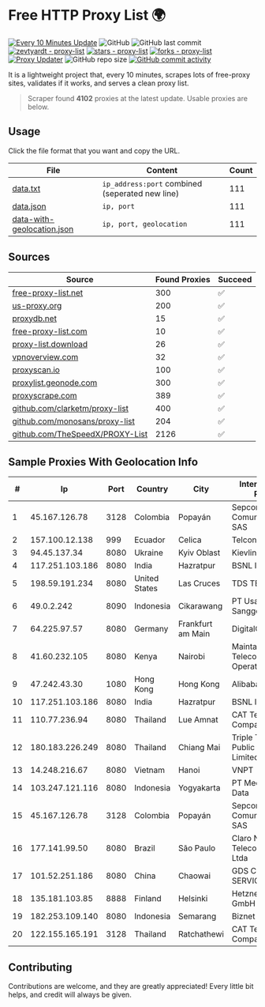 
# Free HTTP Proxy List 🌍

[![Every 10 Minutes Update](https://github.com/mertguvencli/http-proxy-list/actions/workflows/main.yml/badge.svg?branch=main)](https://github.com/mertguvencli/http-proxy-list/actions/workflows/main.yml)
![GitHub](https://img.shields.io/github/license/mertguvencli/http-proxy-list)
![GitHub last commit](https://img.shields.io/github/last-commit/mertguvencli/http-proxy-list)
[![zevtyardt - proxy-list](https://img.shields.io/static/v1?label=zevtyardt&message=proxy-list&color=blue&logo=github)](https://github.com/zevtyardt/proxy-list "Go to GitHub repo")
[![stars - proxy-list](https://img.shields.io/github/stars/zevtyardt/proxy-list?style=social)](https://github.com/zevtyardt/proxy-list)
[![forks - proxy-list](https://img.shields.io/github/forks/zevtyardt/proxy-list?style=social)](https://github.com/zevtyardt/proxy-list)
[![Proxy Updater](https://github.com/zevtyardt/proxy-list/workflows/Proxy%20Updater/badge.svg)](https://github.com/zevtyardt/proxy-list/actions?query=workflow:"Proxy+Updater")
![GitHub repo size](https://img.shields.io/github/repo-size/zevtyardt/proxy-list)
[![GitHub commit activity](https://img.shields.io/github/commit-activity/m/zevtyardt/proxy-list?logo=commits)](https://github.com/zevtyardt/proxy-list/commits/main)

It is a lightweight project that, every 10 minutes, scrapes lots of free-proxy sites, validates if it works, and serves a clean proxy list.

> Scraper found **4102** proxies at the latest update. Usable proxies are below.

## Usage

Click the file format that you want and copy the URL.

|File|Content|Count|
|----|-------|-----|
|[data.txt](https://raw.githubusercontent.com/mertguvencli/http-proxy-list/main/proxy-list/data.txt)|`ip_address:port` combined (seperated new line)|111|
|[data.json](https://raw.githubusercontent.com/mertguvencli/http-proxy-list/main/proxy-list/data.json)|`ip, port`|111|
|[data-with-geolocation.json](https://raw.githubusercontent.com/mertguvencli/http-proxy-list/main/proxy-list/data-with-geolocation.json)|`ip, port, geolocation`|111|

## Sources

|Source|Found Proxies|Succeed|
|------|-------------|-------|
|[free-proxy-list.net](https://free-proxy-list.net)|300|✅|
|[us-proxy.org](https://www.us-proxy.org)|200|✅|
|[proxydb.net](http://proxydb.net)|15|✅|
|[free-proxy-list.com](https://free-proxy-list.com/?page=&port=&type%5B%5D=http&type%5B%5D=https&up_time=0&search=Search)|10|✅|
|[proxy-list.download](https://www.proxy-list.download/HTTP)|26|✅|
|[vpnoverview.com](https://vpnoverview.com/privacy/anonymous-browsing/free-proxy-servers)|32|✅|
|[proxyscan.io](https://www.proxyscan.io)|100|✅|
|[proxylist.geonode.com](https://proxylist.geonode.com/api/proxy-list?limit=300&page=1&sort_by=lastChecked&sort_type=desc&protocols=http,https)|300|✅|
|[proxyscrape.com](https://api.proxyscrape.com/v2/?request=displayproxies&protocol=http&timeout=10000&country=all&ssl=all&anonymity=all)|389|✅|
|[github.com/clarketm/proxy-list](https://raw.githubusercontent.com/clarketm/proxy-list/master/proxy-list-raw.txt)|400|✅|
|[github.com/monosans/proxy-list](https://raw.githubusercontent.com/monosans/proxy-list/main/proxies/http.txt)|204|✅|
|[github.com/TheSpeedX/PROXY-List](https://raw.githubusercontent.com/TheSpeedX/PROXY-List/master/http.txt)|2126|✅|


## Sample Proxies With Geolocation Info

|#|Ip|Port|Country|City|Internet Service Provider|
|-|--|----|-------|----|-------------------------|
|1|45.167.126.78|3128|Colombia|Popayán|Sepcom Comunicaciones SAS|
|2|157.100.12.138|999|Ecuador|Celica|Telconet S.A|
|3|94.45.137.34|8080|Ukraine|Kyiv Oblast|Kievline LLC|
|4|117.251.103.186|8080|India|Hazratpur|BSNL Internet|
|5|198.59.191.234|8080|United States|Las Cruces|TDS TELECOM|
|6|49.0.2.242|8090|Indonesia|Cikarawang|PT Usaha Adi Sanggoro|
|7|64.225.97.57|8080|Germany|Frankfurt am Main|DigitalOcean, LLC|
|8|41.60.232.105|8080|Kenya|Nairobi|Maintainer Liquid Telecommunications Operations Limited|
|9|47.242.43.30|1080|Hong Kong|Hong Kong|Alibaba.com LLC|
|10|117.251.103.186|8080|India|Hazratpur|BSNL Internet|
|11|110.77.236.94|8080|Thailand|Lue Amnat|CAT Telecom Public Company Limited|
|12|180.183.226.249|8080|Thailand|Chiang Mai|Triple T Broadband Public Company Limited|
|13|14.248.216.67|8080|Vietnam|Hanoi|VNPT|
|14|103.247.121.116|8080|Indonesia|Yogyakarta|PT Media Sarana Data|
|15|45.167.126.78|3128|Colombia|Popayán|Sepcom Comunicaciones SAS|
|16|177.141.99.50|8080|Brazil|São Paulo|Claro NXT Telecomunicacoes Ltda|
|17|101.52.251.186|8080|China|Chaowai|GDS CHANGAN SERVICES Ltd|
|18|135.181.103.85|8888|Finland|Helsinki|Hetzner Online GmbH|
|19|182.253.109.140|8080|Indonesia|Semarang|Biznet Metronet|
|20|122.155.165.191|3128|Thailand|Ratchathewi|CAT Telecom Public Company Limited|



## Contributing

Contributions are welcome, and they are greatly appreciated! Every
little bit helps, and credit will always be given.

